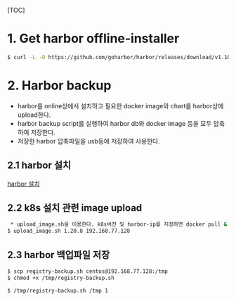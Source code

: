 [TOC]

# 1. Get harbor offline-installer
```bash
$ curl -L -O https://github.com/goharbor/harbor/releases/download/v1.10.3/harbor-offline-installer-v1.10.3.tgz
```
# 2. Harbor backup
 * harbor를 online상에서 설치하고 필요한 docker image와 chart를 harbor상에 upload한다.
 * harbor backup script를 실행하여 harbor db와 docker image 등을 모두 압축하여 저장한다.
 * 저장한 harbor 압축파일을 usb등에 저장하여 사용한다.
 
## 2.1 harbor 설치
 [harbor 설치](../../Cluster%20installation/step6-registry.md)
 
## 2.2 k8s 설치 관련 image upload
```bash
 * upload_image.sh을 이용한다. k8s버전 및 harbor-ip를 지정하면 docker pull & push 를 수행한다.
$ upload_image.sh 1.20.8 192.168.77.128
```

## 2.3 harbor 백업파일 저장
```bash
$ scp registry-backup.sh centos@192.168.77.128:/tmp
$ chmod +x /tmp/registry-backup.sh

$ /tmp/registry-backup.sh /tmp 1
```
